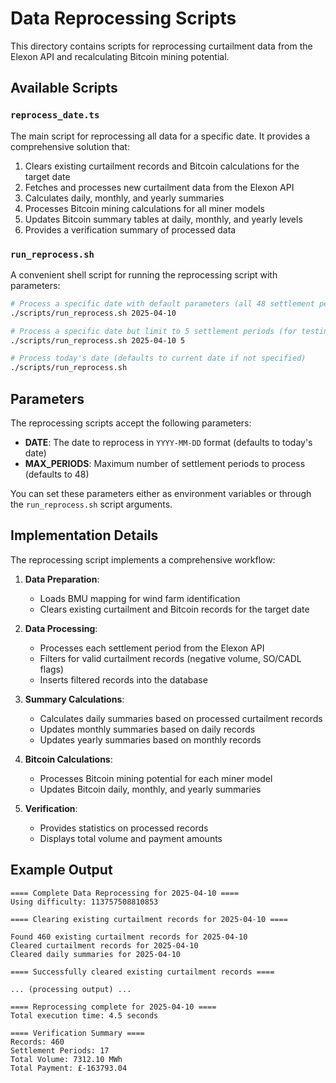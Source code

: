 # Data Reprocessing Scripts

This directory contains scripts for reprocessing curtailment data from the Elexon API and recalculating Bitcoin mining potential.

## Available Scripts

### `reprocess_date.ts`

The main script for reprocessing all data for a specific date. It provides a comprehensive solution that:

1. Clears existing curtailment records and Bitcoin calculations for the target date
2. Fetches and processes new curtailment data from the Elexon API
3. Calculates daily, monthly, and yearly summaries
4. Processes Bitcoin mining calculations for all miner models
5. Updates Bitcoin summary tables at daily, monthly, and yearly levels
6. Provides a verification summary of processed data

### `run_reprocess.sh`

A convenient shell script for running the reprocessing script with parameters:

```bash
# Process a specific date with default parameters (all 48 settlement periods)
./scripts/run_reprocess.sh 2025-04-10

# Process a specific date but limit to 5 settlement periods (for testing)
./scripts/run_reprocess.sh 2025-04-10 5

# Process today's date (defaults to current date if not specified)
./scripts/run_reprocess.sh
```

## Parameters

The reprocessing scripts accept the following parameters:

- **DATE**: The date to reprocess in `YYYY-MM-DD` format (defaults to today's date)
- **MAX_PERIODS**: Maximum number of settlement periods to process (defaults to 48)

You can set these parameters either as environment variables or through the `run_reprocess.sh` script arguments.

## Implementation Details

The reprocessing script implements a comprehensive workflow:

1. **Data Preparation**:
   - Loads BMU mapping for wind farm identification
   - Clears existing curtailment and Bitcoin records for the target date

2. **Data Processing**:
   - Processes each settlement period from the Elexon API
   - Filters for valid curtailment records (negative volume, SO/CADL flags)
   - Inserts filtered records into the database

3. **Summary Calculations**:
   - Calculates daily summaries based on processed curtailment records
   - Updates monthly summaries based on daily records
   - Updates yearly summaries based on monthly records

4. **Bitcoin Calculations**:
   - Processes Bitcoin mining potential for each miner model
   - Updates Bitcoin daily, monthly, and yearly summaries

5. **Verification**:
   - Provides statistics on processed records
   - Displays total volume and payment amounts

## Example Output

```
==== Complete Data Reprocessing for 2025-04-10 ====
Using difficulty: 113757508810853

==== Clearing existing curtailment records for 2025-04-10 ====

Found 460 existing curtailment records for 2025-04-10
Cleared curtailment records for 2025-04-10
Cleared daily summaries for 2025-04-10

==== Successfully cleared existing curtailment records ====

... (processing output) ...

==== Reprocessing complete for 2025-04-10 ====
Total execution time: 4.5 seconds

==== Verification Summary ====
Records: 460
Settlement Periods: 17
Total Volume: 7312.10 MWh
Total Payment: £-163793.04
```